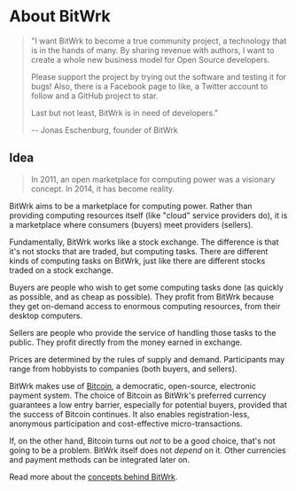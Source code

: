 About BitWrk
============

> "I want BitWrk to become a true community project, a technology that is in the hands of many.
> By sharing revenue with authors, I want to create a whole new business model for Open Source
> developers.
> 
> Please support the project by trying out the software and testing it for bugs!
> Also, there is a Facebook page to like, a Twitter account to follow and a GitHub project to star.
>
> Last but not least, BitWrk is in need of developers."
>
>   -- Jonas Eschenburg, founder of BitWrk

Idea
----
> In 2011, an open marketplace for computing power was a visionary concept.
> In 2014, it has become reality.

BitWrk aims to be a marketplace for computing power. Rather than providing
computing resources itself (like "cloud" service providers do),
it is a marketplace where consumers (buyers) meet providers (sellers).

Fundamentally, BitWrk works like a stock exchange. The difference is that
it's not stocks that are traded, but computing tasks. There are different
kinds of computing tasks on BitWrk, just like there are different stocks
traded on a stock exchange.

Buyers are people who wish to get some computing tasks done (as quickly as
possible, and as cheap as possible). They profit from BitWrk because they
get on-demand access to enormous computing resources, from their desktop
computers.

Sellers are people who provide the service of handling those tasks to the
public. They profit directly from the money earned in exchange.

Prices are determined by the rules of supply and demand. Participants may
range from hobbyists to companies (both buyers, and sellers).

BitWrk makes use of [Bitcoin](http://bitcoin.org), a democratic,
open-source, electronic payment system. The choice of Bitcoin as BitWrk's
preferred currency guarantees a low entry barrier, especially for potential
buyers, provided that the success of Bitcoin continues. It also enables
registration-less, anonymous participation and cost-effective
micro-transactions.

If, on the other hand, Bitcoin turns out _not_ to be a good choice, that's
not going to be a problem. BitWrk itself does not _depend_ on it. Other
currencies and payment methods can be integrated later on.

Read more about the [concepts behind BitWrk](CONCEPTS.md).
